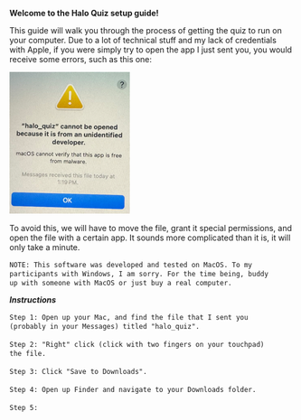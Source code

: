 **Welcome to the Halo Quiz setup guide!**

This guide will walk you through the process of getting the quiz to run
on your computer. Due to a lot of technical stuff and my lack of
credentials with Apple, if you were simply try to open the app I just
sent you, you would receive some errors, such as this one:

![img.png](img.png)

To avoid this, we will have to move the file, grant it special
permissions, and open the file with a certain app. It sounds more
complicated than it is, it will only take a minute.

    NOTE: This software was developed and tested on MacOS. To my 
    participants with Windows, I am sorry. For the time being, buddy 
    up with someone with MacOS or just buy a real computer.

**_Instructions_**


    Step 1: Open up your Mac, and find the file that I sent you
    (probably in your Messages) titled "halo_quiz".
    
    Step 2: "Right" click (click with two fingers on your touchpad) 
    the file.
    
    Step 3: Click "Save to Downloads".

    Step 4: Open up Finder and navigate to your Downloads folder.

    Step 5: